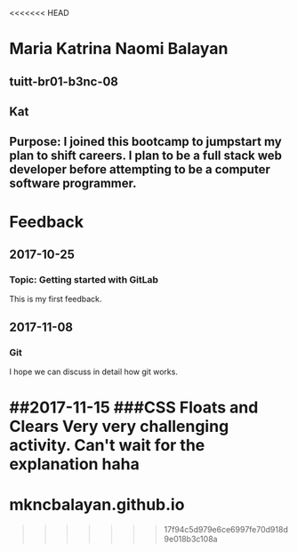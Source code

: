 <<<<<<< HEAD
# Maria Katrina Naomi Balayan
## tuitt-br01-b3nc-08
## Kat
## Purpose: I joined this bootcamp to jumpstart my plan to shift careers. I plan to be a full stack web developer before attempting to be a computer software programmer.

# Feedback
## 2017-10-25
### Topic: Getting started with GitLab
This is my first feedback.

## 2017-11-08
### Git
I hope we can discuss in detail how git works.

##2017-11-15
###CSS Floats and Clears
Very very challenging activity. Can't wait for the explanation haha
=======
# mkncbalayan.github.io
>>>>>>> 17f94c5d979e6ce6997fe70d918d9e018b3c108a
